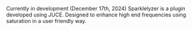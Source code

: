 Currently in development (December 17th, 2024)
Sparklelyzer is a plugin developed using JUCE. Designed to enhance high end frequencies using saturation in a user friendly way. 
